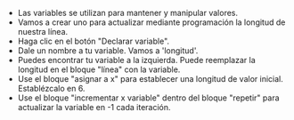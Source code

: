 - Las variables se utilizan para mantener y manipular valores.
- Vamos a crear uno para actualizar mediante programación la longitud de nuestra línea.
- Haga clic en el botón "Declarar variable".
- Dale un nombre a tu variable. Vamos a 'longitud'.
- Puedes encontrar tu variable a la izquierda. Puede reemplazar la longitud en el bloque "línea" con la variable.
- Use el bloque "asignar a x" para establecer una longitud de valor inicial. Establézcalo en 6.
- Use el bloque "incrementar x variable" dentro del bloque "repetir" para actualizar la variable en -1 cada iteración.
